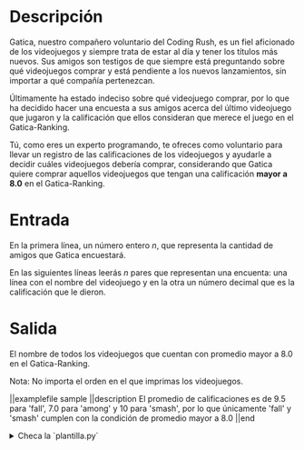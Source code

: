 # Descripción

Gatica, nuestro compañero voluntario del Coding Rush, es un fiel aficionado de los videojuegos y siempre trata de estar al día y tener los títulos más nuevos. Sus amigos son testigos de que siempre está preguntando sobre qué videojuegos comprar y está pendiente a los nuevos lanzamientos, sin importar a qué compañía pertenezcan. 

Últimamente ha estado indeciso sobre qué videojuego comprar, por lo que ha decidido hacer una encuesta a sus amigos acerca del último videojuego que jugaron y la calificación que ellos consideran que merece el juego en el Gatica-Ranking. 

Tú, como eres un experto programando, te ofreces como voluntario para llevar un registro de las calificaciones de los videojuegos y ayudarle a decidir cuáles videojuegos debería comprar, considerando que Gatica quiere comprar aquellos videojuegos que tengan una calificación **mayor a 8.0** en el Gatica-Ranking. 

# Entrada

En la primera línea, un número entero $n$, que representa la cantidad de amigos que Gatica encuestará. 

En las siguientes líneas leerás $n$ pares que representan una encuenta: una línea con el nombre del videojuego y en la otra un número decimal que es la calificación que le dieron.

# Salida

El nombre de todos los videojuegos que cuentan con promedio mayor a 8.0 en el Gatica-Ranking.

Nota: No importa el orden en el que imprimas los videojuegos.

||examplefile
sample
||description
El promedio de calificaciones es de 9.5 para 'fall', 7.0 para 'among' y 10 para 'smash', por lo que únicamente 'fall' y 'smash' cumplen con la condición de promedio mayor a 8.0
||end

<details><summary>Checa la `plantilla.py`</summary>

{{plantilla.py}}

</details>
